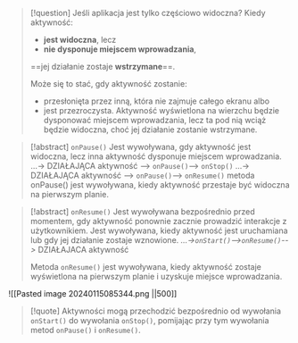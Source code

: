 
>[!question] Jeśli aplikacja jest tylko częściowo widoczna?
> Kiedy aktywność:
> - **jest widoczna**, lecz
> - **nie dysponuje miejscem wprowadzania**, 
>
> ==jej działanie zostaje **wstrzymane**==.
> 
>Może się to stać, gdy aktywność zostanie:
>- przesłonięta przez inną, która nie zajmuje całego ekranu albo
>- jest przezroczysta. 
>Aktywność wyświetlona na wierzchu będzie dysponować miejscem wprowadzania, lecz ta pod nią wciąż będzie widoczna, choć jej działanie zostanie wstrzymane.

>[!abstract] `onPause()`
>Jest wywoływana, gdy aktywność jest widoczna, lecz inna aktywność dysponuje miejscem wprowadzania.
>...-> DZIAŁAJĄCA aktywność --> `onPause()`--> `onStop()`
>...-> DZIAŁAJĄCA aktywność --> `onPause()`--> `onResume()`
>metoda onPause()
> jest wywoływana, kiedy aktywność przestaje być widoczna na pierwszym planie.

>[!abstract] `onResume()`
>Jest wywoływana bezpośrednio przed momentem, gdy aktywność ponownie zacznie prowadzić interakcje z użytkownikiem.
>Jest wywoływana, kiedy aktywność jest uruchamiana lub gdy jej działanie zostaje wznowione.
> *...->`onStart()`-->`onResume()`-->* DZIAŁAJACA aktywność
> 
> Metoda `onResume()` jest wywoływana, kiedy aktywność zostaje wyświetlona na pierwszym planie i uzyskuje miejsce wprowadzania.


![[Pasted image 20240115085344.png ||500]]


>[!quote] 
>Aktywności mogą przechodzić bezpośrednio od wywołania `onStart()` do wywołania `onStop()`, pomijając przy tym wywołania metod `onPause()` i `onResume()`.








